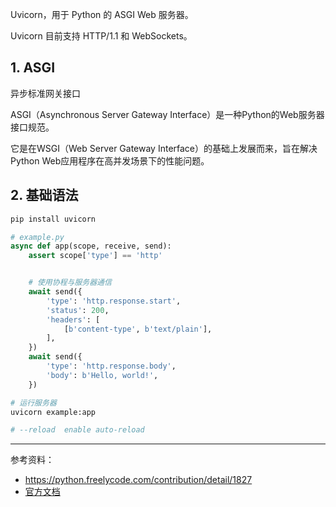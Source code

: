Uvicorn，用于 Python 的 ASGI Web 服务器。

Uvicorn 目前支持 HTTP/1.1 和 WebSockets。

## 1. ASGI

异步标准网关接口

ASGI（Asynchronous Server Gateway Interface）是一种Python的Web服务器接口规范。

它是在WSGI（Web Server Gateway Interface）的基础上发展而来，旨在解决Python Web应用程序在高并发场景下的性能问题。



## 2. 基础语法

```bash
pip install uvicorn
```

```python
# example.py
async def app(scope, receive, send):
    assert scope['type'] == 'http'


    # 使用协程与服务器通信
    await send({
        'type': 'http.response.start',
        'status': 200,
        'headers': [
            [b'content-type', b'text/plain'],
        ],
    })
    await send({
        'type': 'http.response.body',
        'body': b'Hello, world!',
    })
```

```bash
# 运行服务器
uvicorn example:app

# --reload  enable auto-reload
```

----------

参考资料：
- https://python.freelycode.com/contribution/detail/1827
- [官方文档](https://www.uvicorn.org/)
